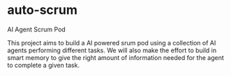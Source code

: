 # auto-scrum
AI Agent Scrum Pod

This project aims to build a AI powered srum pod using a collection of AI agents performing different tasks.  We will also make the effort to build in smart memory to give the right amount of information needed for the agent to complete a given task.
